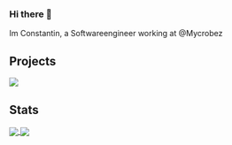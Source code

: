 ### Hi there 👋

Im Constantin, 
a Softwareengineer working at @Mycrobez

## Projects
<a href="https://github.com/coennii/coennii.ne"><img src="https://github-readme-stats.vercel.app/api/pin/?username=coennii&repo=coennii.me&show_owner=true&theme=dark&hide_border=true"></a>
<!--
<a href="https://github.com/thilojaeggi/WinGetty"><img src="https://github-readme-stats.vercel.app/api/pin/?username=thilojaeggi&repo=WinGetty&show_owner=true&theme=dark&hide_border=true"></a>
-->
## Stats

<a href="https://github-readme-stats-ruby-one.vercel.app/api?username=coennii&show_icons=true&hide_border=false&theme=dark&hide_border=true">
  <img align="center" src="https://github-readme-stats.vercel.app/api?username=coennii&show_icons=true&hide_border=false&theme=dark&hide_border=true"/>
</a>
<a href="https://github-readme-stats-ruby-one.vercel.app/api/top-langs?username=coennii&theme=dark&hide_border=true&layout=compact">
  <img align="center" src="https://github-readme-stats.vercel.app/api/top-langs?username=coennii&theme=dark&hide_border=true&layout=compact" />
</a>

<!--
**Coennii/Coennii** is a ✨ _special_ ✨ repository because its `README.md` (this file) appears on your GitHub profile.

Here are some ideas to get you started:

- 🔭 I’m currently working on ...
- 🌱 I’m currently learning ...
- 👯 I’m looking to collaborate on ...
- 🤔 I’m looking for help with ...
- 💬 Ask me about ...
- 📫 How to reach me: ...
- 😄 Pronouns: ...
- ⚡ Fun fact: ...
-->
